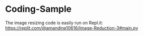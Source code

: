 # Coding-Sample

The image resizing code is easily run on Repl.it: https://replit.com/@amandine10616/Image-Reduction-3#main.py
